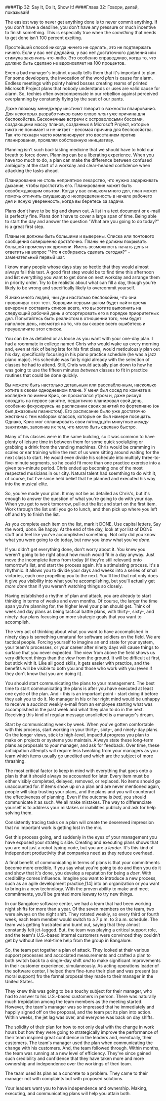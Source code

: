 ####Tip 32: Say It, Do It, Show It!
####Глава 32: Говори, делай, показывай!

The easiest way to never get anything done is to never commit anything. If you don't have a deadline, you don't have 
any pressure or much incentive to finish something. This is especially true when the *something* that needs to get done
isn't 100 percent exciting.

Простейший способ никогда ничего не сделать, это не подтвержать ничего. Если у вас нет дедлайна, у вас нет достаточного
давления или стимула закончить что-либо. Это особенно справедливо, когда то, *что* должно быть сделано не вдохновляет 
на 100 процентов.

Even a bad manager's instinct usually tells them that it's important to plan. For some developers, the invocation of 
the word *plan* is cause for alarm. Endless meetings with pointy haired bosses creating reams of printed Microsoft 
Project plans that nobody understands or uses are valid cause for alarm. So, techies often overcompensate in our 
rebellion against perceived overplanning by constantly flying by the seat of our pants.

Даже плохому менеджеру инстинкт говорит о важности плаирования. Для некоторых разработчиков само слово *план* уже 
причина для беспокойства. Бесконечные встречи с островолосыми боссами, создающими массу планов, созданных в 
Microsoft Project, которые никто не понимает и не читает - весомая причина для беспокойства. Так что технари часто 
компенсируют это восстанием против планирования, проявляя собственную инициативу.

Planning isn't such bad-tasting medicine that we should have to hold our breath to force down. Planning can be a 
liberating experience. When you have too much to do, a plan can make the difference between confused ambiguity at the
start of a workday and clear-headed confidence when attacking the tasks ahead.

Планирование не столь неприятное лекарство, что нужно задерживать дыхание, чтобы проглотить его. Планирование может 
быть освобождающим опытом. Когда у вас слишком много дел, план может помочь отличить смущающую неопределенность в 
начале рабочего дня и ясную уверенность, когда вы беретесь за задачи.

Plans don't have to be big and drawn out. A list in a text document or e-mail is perfectly fine. Plans don't have to 
cover a large span of time. Being able to start the day and answer the question "What are you going to do today?" is a
great first step.

Планы не должны быть большими и выверены. Списка или почтового сообщения совершенно достаточно. Планы не должны 
покрывать большой промежуток времени. Иметь возможность начать день и ответить на вопрос "Что я собираюсь сделать 
сегодня?" - замечательный первый шаг.

I know many people whose days stay so hectic that they would almost always fail this test. A good first step would be
to find time this afternoon and list everything you want to get done on next workday and arrange them in priority 
order. Try to be realistic about what can fill a day, though you're likely to be wrong and specifically likely to 
overcommit yourself.

Я знаю много людей, чьи дни настолько беспокойны, что они проваливат этот тест. Хорошим первым шагом будет найти время
вечером и составить список всего, что вы хотите выполнить на следующий рабочий день и отсортировать его в порядке 
приоритетных дел. Попытайтесь быть реалистом в отношении того, чем будет наполнен день, несмотря на то, что вы скорее
всего ошибетесь и преувеличите этот список.

You can be as detailed or as loose as you want with your one-day plan. I had a roommate in college named Chris who 
would wake up every morning and, even at risk of being late for his first class, would meticulously plan out his day, 
specifically focusing in his piano practice schedule (he was a jazz piano major). His schedule was fairly rigid already
with the selection of classes he had to attend. Still, Chris would actually plan down to how he was going to use the 
fifteen minutes *between* classes to fit in practice routines that could be done quickly.

Вы можете быть настолько детальным или расслабленным, насколько хотите в своем однодневном плане. У меня был сосед по 
комнате в колледже по имени Крис, он просыпался утром и, даже рискуя опоздать на первое занятие, педантично планировал 
свой день, особенно фокусируясь на расписании своих занятий по фортепиано (он был джазовым пианистом). Его расписание 
было уже достаточно жестким  с тем набором классов, которые он был намере посещать. Однако, Крис мог спланировать 
свои пятнадцати минутные *между* занятиями, заполнив их тем, что могло быть сделано быстро.

Many of his classes were in the same building, so it was common to have plenty of leisure time in between them for some
 quick socializing or grabbing a drink from the vending machines. Chris would be cramming in scales or ear training 
while the rest of us were sitting around waiting for the next class to start. He would even divide his schedule into 
multiply three-to-five-minute segments, so he could fit more than one practice exercise into a given ten-minute period.
Chris ended up becoming one of the most respected musicians in our city. Natural talent had soemthing to do with it, 
of course, but I've since held belief that he planned and executed his way into the musical elite.

So, you've made your plan. It may not be as detailed as Chris's, but it's enough to answer the question of what you're 
going to do with your day. When you get to work tomorrow, pull out the list and start on the first item. Work through 
the list until you go to lunch, and then pick up where you left off and try to finish the list.

As you complete each item on the list, mark it DONE. Use capital letters. Say the word, *done*. Be happy. At the end 
of the day, look at yor list of DONE stuff and feel like you've accomplished something. Not only did you know what 
you were going to do today, but now you know what you've *done*.

If you didn't get everything done, don't worry about it. You knew you weren't going to be right about how much would 
fit in a day anyway. Just move the incomplete items from today (if they're still relevant) onto tomorrow's list, and 
start the process again. It's a stimulating process. It's a rhythmic. It allows you to divide your days and weeks 
into a series of small victories, each one propelling you to the next. You'll find that not only does it give you 
visibility into what you're accomplishing, but you'll actually get *more done* than if you weren't watching things so 
closely. 

Having established a rhythm of plan and attack, you are already to start thinking in terms of weeks and even months. 
Of course, the larger the time span you're planning for, the higher level your plan should get. Think of week and day 
plans as being tactical battle plans, with thirty-, sixty-, and ninety-day plans focusing on more strategic goals that
you want to accomplish.

The very act of thinking about what you want to have accomplished in ninety days is something unnatural for software 
soldiers on the field. We are tactical people. Forcing yourself to imagine an end state for your system, your team's 
processes, or your career after ninety days will cause things to surface that you never expected. The view from above 
the field shows us very different things than the view from the ground. It will be difficult at first, but stick with 
it. Like all good skills, it gets easier with practice, and the benefits will be visible to both you and those who work
with you (even if they don't know that you are doing it).

You should start communicating the plans to your management. The best time to start communicating the plans is after 
you have executed at least one cycle of the plan. And - this is an important point - start doing it before they ask you
to do it. No manager in his or her right mind would be unhappy to receive a *succinct* weekly e-mail from an employee 
starting what was accomplished in the past week and what they plan to do in the next. Receiving this kind of regular 
message unsolicited is a manager's dream.

Start by communicating week by week. When you've gotten comfortable with this process, start working in your thirty-, 
sixty-, and ninety-day plans. On the longer views, stick to high-level, impactful progress you plan to make on projects
or systems you maintain. Always state these long-term plans as proposals to your manager, and ask for feedback. Over 
time, these anticipation attempts will require less tweaking from your managers as you learn which items usually go 
unedited and which are the subject of more thrashing.

The most critical factor to keep in mind with everything that goes onto a plan is that it should always be accounted 
for later. Every item must be either visibly completed, delayed, removed, or replaced. No items should go unaccounted 
for. If items show up on a plan and are never mentioned again, people will stop trusting your  plans, and the plans 
and you will counteract the effectiveness of planning. Even if the outcome is *bad*, you should communicate it as such.
We all make mistakes. The way to differenciate yourself is to address your mistakes or inabilities publicly and ask 
for help solving them. 

Consistently tracing tasks on a plan will create the desereved impression that no important work is getting lost in 
the mix.

Get this process going, and suddenly in the eyes of your management you have exposed your strategic side. Creating and
executing plans shows that you are not just a robot typing code, but you are a *leader*. It's this kind of independent 
productivity that companies need as they reduce overhead.

A final benefit of communicating in terms of plans is that your commitments become more credible. If you say what 
you're going to do and then you do it and show that it's done, you develop a reputation for being a *doer*. With 
credibility comes influence. Imagine you want to introduce a new process, such as an agile development practice,[14] 
into an organization or you want to bring in a new technology. With the proven ability to make and meet commitments, 
you'll be granted more leeway to try new things. 

In our Bangalore software center, we had a team that had been working night shifts for more than a year. Of the seven
members on the team, two were always on the night shift. They rotated weekly, so every third or fourth week, each team
member would switch to a 7 p.m. to 3 a.m. schedule. The team was getting frustrated and burnt out, saying that they 
almost constantly felt jet-lagged. But, the team was playing a critical support role, and the team's U.S.-based 
internal customers were convinced they couldn't get by without live real-time help from the group in Bangalore. 

So, the team put together a plan of attack. They looked at their various support processes and accociated measurements
and crafted a plan to both switch back to a single-day shift *and* to make significant improvements in their customer 
experience, simulaneously. As acting operations leader of the software center, I helped them fine-tune their plan and 
was present (as moral support) fro the formal proposal they made to their manager in the United States.

They knew this was going to be a touchy subject for their manager, who had to answer to his U.S.-based customers in 
person. There was naturally much trepidation among the team members as the meeting started. However, the team's manager
was so impressed that he immediately and happily signed off on the proposal, and the team put its plan into action. 
Within weeks, the jet lag was over, and everyone was back on day shifts.

The solidity of their plan for how to not only deal with the change in work hours but how they were going to 
strategically improve the performance of their team inspired great confidence in the leaders and, eventually, their 
customers. The team's manager used the plan when communicating the change with his customers. And, the team followed 
through. Within months, the team was running at a new level of efficiency. They've since gained such credibility and 
confidence that they have taken more and more ownership and independence over the workings of theri team.

The team used its plan as a concrete to a problem. They came to their manager not with complaints but with proposed 
solutions. 

Your leaders want you to have independence and ownership. Making, executing, and communicating plans will help you 
attain both.       




